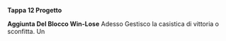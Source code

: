 **Tappa 12 Progetto**

**Aggiunta Del Blocco Win-Lose**
Adesso Gestisco la casistica di vittoria o sconfitta. Un 